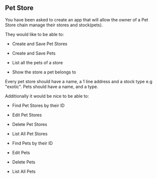 ## Pet Store

You have been asked to create an app that will allow the owner of a Pet Store chain manage their stores and stock(pets).

They would like to be able to:

* Create and Save Pet Stores
* Create and Save Pets

* List all the pets of a store
* Show the store a pet belongs to

Every pet store should have a name, a 1 line address and a stock type e.g "exotic".
Pets should have a name, and a type.


Additionally it would be nice to be able to:

* Find Pet Stores by their ID
* Edit Pet Stores
* Delete Pet Stores
* List All Pet Stores

* Find Pets by their ID
* Edit Pets
* Delete Pets
* List All Pets